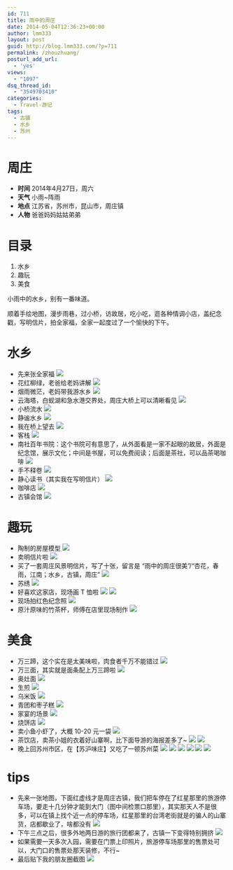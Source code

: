 ```yaml
---
id: 711
title: 雨中的周庄
date: 2014-05-04T12:36:23+00:00
author: lmm333
layout: post
guid: http://blog.lmm333.com/?p=711
permalink: /zhouzhuang/
posturl_add_url:
  - 'yes'
views:
  - "1097"
dsq_thread_id:
  - "3549703410"
categories:
  - Travel-游记
tags:
  - 古镇
  - 水乡
  - 苏州
---
```

# 周庄
- **时间** 2014年4月27日，周六
- **天气** 小雨~阵雨
- **地点** 江苏省，苏州市，昆山市，周庄镇
- **人物** 爸爸妈妈姑姑弟弟

# 目录
1. 水乡
2. 趣玩
3. 美食

小雨中的水乡，别有一番味道。

顺着手绘地图，漫步雨巷，过小桥，访故居，吃小吃，逛各种情调小店，盖纪念戳，写明信片，拍全家福，全家一起度过了一个愉快的下午。

# 水乡
- 先来张全家福
![](../images/2014-05-04-zhouzhuang/2014-05-04-zhouzhuang_01.jpg)
- 花红柳绿，老爸给老妈讲解
![](../images/2014-05-04-zhouzhuang/2014-05-04-zhouzhuang_02.jpg)
- 烟雨微茫，老妈带我游水乡
![](../images/2014-05-04-zhouzhuang/2014-05-04-zhouzhuang_03.jpg)
- 云海塔，白蚬湖和急水港交界处，周庄大桥上可以清晰看见
![](../images/2014-05-04-zhouzhuang/2014-05-04-zhouzhuang_04.jpg)
- 小桥流水
![](../images/2014-05-04-zhouzhuang/2014-05-04-zhouzhuang_05.jpg)
- 静谧水乡
![](../images/2014-05-04-zhouzhuang/2014-05-04-zhouzhuang_06.jpg)
- 我在桥上望去
![](../images/2014-05-04-zhouzhuang/2014-05-04-zhouzhuang_07.jpg)
- 客栈
![](../images/2014-05-04-zhouzhuang/2014-05-04-zhouzhuang_08.jpg)
- 南社百年书院：这个书院可有意思了，从外面看是一家不起眼的故居，外面是纪念馆，展示文化；中间是书屋，可以免费阅读；后面是茶社，可以品茶喝咖啡
![](../images/2014-05-04-zhouzhuang/2014-05-04-zhouzhuang_09.jpg)
- 手不释卷
![](../images/2014-05-04-zhouzhuang/2014-05-04-zhouzhuang_10.jpg)
- 静心读书（其实我在写明信片）
![](../images/2014-05-04-zhouzhuang/2014-05-04-zhouzhuang_11.jpg)
- 咖啡店
![](../images/2014-05-04-zhouzhuang/2014-05-04-zhouzhuang_12.jpg)
- 古镇会馆
![](../images/2014-05-04-zhouzhuang/2014-05-04-zhouzhuang_13.jpg)

# 趣玩
- 陶制的房屋模型
![](../images/2014-05-04-zhouzhuang/2014-05-04-zhouzhuang_14.jpg)
- 卖明信片啦
![](../images/2014-05-04-zhouzhuang/2014-05-04-zhouzhuang_15.jpg)
- 买了一套周庄风景明信片，写了十张，留言是 “雨中的周庄很美”/“杏花，春雨，江南；水乡，古镇，周庄”
![](../images/2014-05-04-zhouzhuang/2014-05-04-zhouzhuang_16.jpg)
- 苏绣
![](../images/2014-05-04-zhouzhuang/2014-05-04-zhouzhuang_17.jpg)
- 好喜欢这家店，现场画 T 恤啦
![](../images/2014-05-04-zhouzhuang/2014-05-04-zhouzhuang_18.jpg)
![](../images/2014-05-04-zhouzhuang/2014-05-04-zhouzhuang_19.jpg)
- 现场拍红色纪念照
![](../images/2014-05-04-zhouzhuang/2014-05-04-zhouzhuang_20.jpg)
- 原汁原味的竹茶杯，师傅在店里现场制作
![](../images/2014-05-04-zhouzhuang/2014-05-04-zhouzhuang_21.jpg)

# 美食
- 万三蹄，这个实在是太美味啦，肉食者千万不能错过
![](../images/2014-05-04-zhouzhuang/2014-05-04-zhouzhuang_22.jpg)
- 万三面，其实就是面条配上万三蹄啦
![](../images/2014-05-04-zhouzhuang/2014-05-04-zhouzhuang_23.jpg)
- 奥灶面
![](../images/2014-05-04-zhouzhuang/2014-05-04-zhouzhuang_24.jpg)
- 生煎
![](../images/2014-05-04-zhouzhuang/2014-05-04-zhouzhuang_25.jpg)
- 乌米饭
![](../images/2014-05-04-zhouzhuang/2014-05-04-zhouzhuang_26.jpg)
- 青团和枣子糕
![](../images/2014-05-04-zhouzhuang/2014-05-04-zhouzhuang_27.jpg)
- 家宴的场景
![](../images/2014-05-04-zhouzhuang/2014-05-04-zhouzhuang_28.jpg)
- 烧饼店
![](../images/2014-05-04-zhouzhuang/2014-05-04-zhouzhuang_29.jpg)
- 卖小鱼小虾了，大概 10-20 元一袋
![](../images/2014-05-04-zhouzhuang/2014-05-04-zhouzhuang_30.jpg)
- 茶饮店，卖茶小姐的衣着好山寨啊，比下面导游的海报差多了~
![](../images/2014-05-04-zhouzhuang/2014-05-04-zhouzhuang_31.jpg)
![](../images/2014-05-04-zhouzhuang/2014-05-04-zhouzhuang_32.jpg)
- 晚上回苏州市区，在【苏沪味庄】又吃了一顿苏州菜
![](../images/2014-05-04-zhouzhuang/2014-05-04-zhouzhuang_33.jpg)
![](../images/2014-05-04-zhouzhuang/2014-05-04-zhouzhuang_34.jpg)
![](../images/2014-05-04-zhouzhuang/2014-05-04-zhouzhuang_35.jpg)
![](../images/2014-05-04-zhouzhuang/2014-05-04-zhouzhuang_36.jpg)
![](../images/2014-05-04-zhouzhuang/2014-05-04-zhouzhuang_37.jpg)
![](../images/2014-05-04-zhouzhuang/2014-05-04-zhouzhuang_38.jpg)

# tips
- 先来一张地图，下面红虚线才是周庄古镇，我们把车停在了红星那里的旅游停车场，要走十几分钟才能到大门（图中间检票口那里），其实那天人不是很多，可以在镇上找个近一点的停车场，红星那里的台湾老街就是的骗人的山寨货，店都歇业了，啥都没有
![](../images/2014-05-04-zhouzhuang/2014-05-04-zhouzhuang_39.jpg)
- 下午三点之后，很多外地两日游的旅行团都来了，古镇一下变得特别拥挤
![](../images/2014-05-04-zhouzhuang/2014-05-04-zhouzhuang_40.jpg)
- 如果需要一天多次入园，需要在门票上印照片，旅游停车场那里的售票处可以，大门口的售票处那天装修，不行~
- 最后贴下我的朋友圈截图
![](../images/2014-05-04-zhouzhuang/2014-05-04-zhouzhuang_41.jpg)
